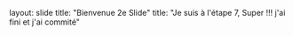 layout: slide
title: "Bienvenue 2e Slide"
title: "Je suis à l'étape 7, Super !!! j'ai fini et j'ai commité"
